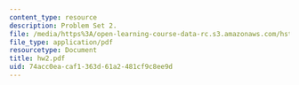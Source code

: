 ```yaml
---
content_type: resource
description: Problem Set 2.
file: /media/https%3A/open-learning-course-data-rc.s3.amazonaws.com/hst-410j-projects-in-microscale-engineering-for-the-life-sciences-spring-2007/74acc0eacaf1363d61a2481cf9c8ee9d_hw2.pdf
file_type: application/pdf
resourcetype: Document
title: hw2.pdf
uid: 74acc0ea-caf1-363d-61a2-481cf9c8ee9d
---
```

